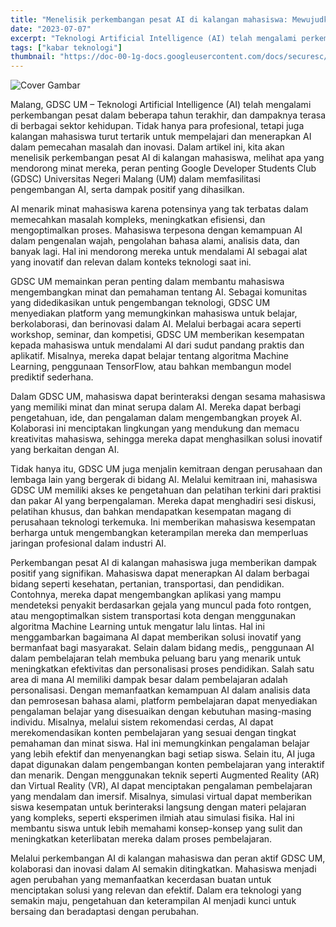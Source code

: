 ```yaml
---
title: "Menelisik perkembangan pesat AI di kalangan mahasiswa: Mewujudkan Inovasi dan Kolaborasi"
date: "2023-07-07"
excerpt: "Teknologi Artificial Intelligence (AI) telah mengalami perkembangan pesat dalam beberapa tahun terakhir, dan dampaknya terasa di berbagai sektor kehidupan."
tags: ["kabar teknologi"]
thumbnail: "https://doc-00-1g-docs.googleusercontent.com/docs/securesc/j2fndnnsvf1nlshbgekm8idaupt8l8vt/tfgasmfsburqeae0rpec4ph5ctthi492/1689039750000/01212405851993672269/09123645912591771034/1dacmn0OIV0ShtvtCHabVBwhMOEYLkWIx?ax=AGtFMPWfQXjcJBa0BwDCsouOKtV8kxPGw-h_05UFvjFbnArm0YtDpj4fW7gphbUYOGR_hjHJFrWLKBxk9a1H5NmYhXWn5_AlQF2-MY3itlJO6WPBojjM8iuJzt25a1XjPHBcrGHCoJf_e0Ux_4BgE4pbocNQxweS_g3GYdF214no16oW_BaK_4rDybWxxEvwBPS5yk10kktgwnmd-weB3aH499jRr8VuyrVNErEoKdiSrwD_1Yghnj8CVsfg9wkL8pLcG6uMC4oNo30TEEMCfxKl1tEmtI1qMcAKOWuSS9ASDY-WHIplhpwRjMRCICs8wxsSpv39EzFK8YcErYIJdiO73IVntMwvYuJQfQPb-fTuuf2VIEAVn2hBo99ZRxmKGYrRMGb1MTzd4MYr1yMIkivBqxpkZkQHAxCCp9aALkYNSwp4Lf1LgD8GP-eaD1GrAeZ8Z0Ft7dvXiC_RNUuN4pea5EHI4ba3SNL0FmzKfOgpP_mGM3Rgr8eYBMoYBbZNB9HK6_jlAkB0sRl9asegnSLRREwCBZXo7Kqad-GRh3HFeLs3fHQJGOh7qLXVtbQQtneRPUMuI6IG80CnUrM2DVAsU8WUqGsB5w6hLdkRQgZmis8VSHwGuw1qey-fGzRvcBa1qgj_KjVpmbP5NP4nLxpEHepFeUZ2Az4o9CH17rGK303vRkUHPQ_EcTH3KLyAehyAaEW1RRfyEFDtof9xcSVT_bZzgM4qgLvHLmLixO-z9cgL8Z4pAba02c9uPDbei4L8Yg6gVxgILN6Z15jDNWismPB8jDRuAY29xhu01rsOPSv8cSLS_AStVew1-aytZpkamr4fdjrUKR8Boo1IZvmrbu_CQ-dB0b1nEFMdKyFokMMbwjkUw7d0XgqEl5fLah1w9FCE3oAm6SQ0Fu96PdWPcUvA0Z8TfhRZ3BI-UdJVEJIChQKGfhK5uHWvT2bv5KE5YpK4Y9m9P1GEouUdTICvyr4ZnGezYwK9ya7HYgT24Wh_c10m6CA8ohUT3MMYVw-488Aj96NY4DPFmw&uuid=378fd2d6-56a7-4890-8e43-0f2804f271a8&authuser=0"
---
```


![Cover Gambar](https://drive.google.com/uc?id=1dacmn0OIV0ShtvtCHabVBwhMOEYLkWIx)

Malang, GDSC UM – Teknologi Artificial Intelligence (AI) telah mengalami perkembangan pesat dalam beberapa tahun terakhir, dan dampaknya terasa di berbagai sektor kehidupan. Tidak hanya para profesional, tetapi juga kalangan mahasiswa turut tertarik untuk mempelajari dan menerapkan AI dalam pemecahan masalah dan inovasi. Dalam artikel ini, kita akan menelisik perkembangan pesat AI di kalangan mahasiswa, melihat apa yang mendorong minat mereka, peran penting Google Developer Students Club (GDSC) Universitas Negeri Malang (UM) dalam memfasilitasi pengembangan AI, serta dampak positif yang dihasilkan.

AI menarik minat mahasiswa karena potensinya yang tak terbatas dalam memecahkan masalah kompleks, meningkatkan efisiensi, dan mengoptimalkan proses. Mahasiswa terpesona dengan kemampuan AI dalam pengenalan wajah, pengolahan bahasa alami, analisis data, dan banyak lagi. Hal ini mendorong mereka untuk mendalami AI sebagai alat yang inovatif dan relevan dalam konteks teknologi saat ini.

GDSC UM memainkan peran penting dalam membantu mahasiswa mengembangkan minat dan pemahaman tentang AI. Sebagai komunitas yang didedikasikan untuk pengembangan teknologi, GDSC UM menyediakan platform yang memungkinkan mahasiswa untuk belajar, berkolaborasi, dan berinovasi dalam AI. Melalui berbagai acara seperti workshop, seminar, dan kompetisi, GDSC UM memberikan kesempatan kepada mahasiswa untuk mendalami AI dari sudut pandang praktis dan aplikatif. Misalnya, mereka dapat belajar tentang algoritma Machine Learning, penggunaan TensorFlow, atau bahkan membangun model prediktif sederhana.

Dalam GDSC UM, mahasiswa dapat berinteraksi dengan sesama mahasiswa yang memiliki minat dan minat serupa dalam AI. Mereka dapat berbagi pengetahuan, ide, dan pengalaman dalam mengembangkan proyek AI. Kolaborasi ini menciptakan lingkungan yang mendukung dan memacu kreativitas mahasiswa, sehingga mereka dapat menghasilkan solusi inovatif yang berkaitan dengan AI.

Tidak hanya itu, GDSC UM juga menjalin kemitraan dengan perusahaan dan lembaga lain yang bergerak di bidang AI. Melalui kemitraan ini, mahasiswa GDSC UM memiliki akses ke pengetahuan dan pelatihan terkini dari praktisi dan pakar AI yang berpengalaman. Mereka dapat menghadiri sesi diskusi, pelatihan khusus, dan bahkan mendapatkan kesempatan magang di perusahaan teknologi terkemuka. Ini memberikan mahasiswa kesempatan berharga untuk mengembangkan keterampilan mereka dan memperluas jaringan profesional dalam industri AI.

Perkembangan pesat AI di kalangan mahasiswa juga memberikan dampak positif yang signifikan. Mahasiswa dapat menerapkan AI dalam berbagai bidang seperti kesehatan, pertanian, transportasi, dan pendidikan. Contohnya, mereka dapat mengembangkan aplikasi yang mampu mendeteksi penyakit berdasarkan gejala yang muncul pada foto rontgen, atau mengoptimalkan sistem transportasi kota dengan menggunakan algoritma Machine Learning untuk mengatur lalu lintas. Hal ini menggambarkan bagaimana AI dapat memberikan solusi inovatif yang bermanfaat bagi masyarakat.
Selain dalam bidang medis,, penggunaan AI dalam pembelajaran telah membuka peluang baru yang menarik untuk meningkatkan efektivitas dan personalisasi proses pendidikan. Salah satu area di mana AI memiliki dampak besar dalam pembelajaran adalah personalisasi. Dengan memanfaatkan kemampuan AI dalam analisis data dan pemrosesan bahasa alami, platform pembelajaran dapat menyediakan pengalaman belajar yang disesuaikan dengan kebutuhan masing-masing individu. Misalnya, melalui sistem rekomendasi cerdas, AI dapat merekomendasikan konten pembelajaran yang sesuai dengan tingkat pemahaman dan minat siswa. Hal ini memungkinkan pengalaman belajar yang lebih efektif dan menyenangkan bagi setiap siswa.
Selain itu, AI juga dapat digunakan dalam pengembangan konten pembelajaran yang interaktif dan menarik. Dengan menggunakan teknik seperti Augmented Reality (AR) dan Virtual Reality (VR), AI dapat menciptakan pengalaman pembelajaran yang mendalam dan imersif. Misalnya, simulasi virtual dapat memberikan siswa kesempatan untuk berinteraksi langsung dengan materi pelajaran yang kompleks, seperti eksperimen ilmiah atau simulasi fisika. Hal ini membantu siswa untuk lebih memahami konsep-konsep yang sulit dan meningkatkan keterlibatan mereka dalam proses pembelajaran.

Melalui perkembangan AI di kalangan mahasiswa dan peran aktif GDSC UM, kolaborasi dan inovasi dalam AI semakin ditingkatkan. Mahasiswa menjadi agen perubahan yang memanfaatkan kecerdasan buatan untuk menciptakan solusi yang relevan dan efektif. Dalam era teknologi yang semakin maju, pengetahuan dan keterampilan AI menjadi kunci untuk bersaing dan beradaptasi dengan perubahan.
